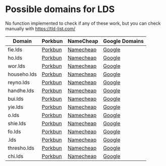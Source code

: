 # Possible domains for LDS

No function implemented to check if any of these work, but you can check manually with https://tld-list.com/

| Domain | Porkbun | NameCheap | Google Domains |
|---|---|---|---|
| fie.lds | [Porkbun](https://porkbun.com/checkout/search?prb=e814663da1&tlds=&idnLanguage=&search=search&q=fie.lds) | [Namecheap](https://www.namecheap.com/domains/registration/results/?domain=fie.lds) | [Google](https://domains.google.com/registrar/search?searchTerm=fie.lds) |
| ho.lds | [Porkbun](https://porkbun.com/checkout/search?prb=e814663da1&tlds=&idnLanguage=&search=search&q=ho.lds) | [Namecheap](https://www.namecheap.com/domains/registration/results/?domain=ho.lds) | [Google](https://domains.google.com/registrar/search?searchTerm=ho.lds) |
| wor.lds | [Porkbun](https://porkbun.com/checkout/search?prb=e814663da1&tlds=&idnLanguage=&search=search&q=wor.lds) | [Namecheap](https://www.namecheap.com/domains/registration/results/?domain=wor.lds) | [Google](https://domains.google.com/registrar/search?searchTerm=wor.lds) |
| househo.lds | [Porkbun](https://porkbun.com/checkout/search?prb=e814663da1&tlds=&idnLanguage=&search=search&q=househo.lds) | [Namecheap](https://www.namecheap.com/domains/registration/results/?domain=househo.lds) | [Google](https://domains.google.com/registrar/search?searchTerm=househo.lds) |
| reyno.lds | [Porkbun](https://porkbun.com/checkout/search?prb=e814663da1&tlds=&idnLanguage=&search=search&q=reyno.lds) | [Namecheap](https://www.namecheap.com/domains/registration/results/?domain=reyno.lds) | [Google](https://domains.google.com/registrar/search?searchTerm=reyno.lds) |
| handhe.lds | [Porkbun](https://porkbun.com/checkout/search?prb=e814663da1&tlds=&idnLanguage=&search=search&q=handhe.lds) | [Namecheap](https://www.namecheap.com/domains/registration/results/?domain=handhe.lds) | [Google](https://domains.google.com/registrar/search?searchTerm=handhe.lds) |
| bui.lds | [Porkbun](https://porkbun.com/checkout/search?prb=e814663da1&tlds=&idnLanguage=&search=search&q=bui.lds) | [Namecheap](https://www.namecheap.com/domains/registration/results/?domain=bui.lds) | [Google](https://domains.google.com/registrar/search?searchTerm=bui.lds) |
| yie.lds | [Porkbun](https://porkbun.com/checkout/search?prb=e814663da1&tlds=&idnLanguage=&search=search&q=yie.lds) | [Namecheap](https://www.namecheap.com/domains/registration/results/?domain=yie.lds) | [Google](https://domains.google.com/registrar/search?searchTerm=yie.lds) |
| o.lds | [Porkbun](https://porkbun.com/checkout/search?prb=e814663da1&tlds=&idnLanguage=&search=search&q=o.lds) | [Namecheap](https://www.namecheap.com/domains/registration/results/?domain=o.lds) | [Google](https://domains.google.com/registrar/search?searchTerm=o.lds) |
| shie.lds | [Porkbun](https://porkbun.com/checkout/search?prb=e814663da1&tlds=&idnLanguage=&search=search&q=shie.lds) | [Namecheap](https://www.namecheap.com/domains/registration/results/?domain=shie.lds) | [Google](https://domains.google.com/registrar/search?searchTerm=shie.lds) |
| fo.lds | [Porkbun](https://porkbun.com/checkout/search?prb=e814663da1&tlds=&idnLanguage=&search=search&q=fo.lds) | [Namecheap](https://www.namecheap.com/domains/registration/results/?domain=fo.lds) | [Google](https://domains.google.com/registrar/search?searchTerm=fo.lds) |
| .lds | [Porkbun](https://porkbun.com/checkout/search?prb=e814663da1&tlds=&idnLanguage=&search=search&q=.lds) | [Namecheap](https://www.namecheap.com/domains/registration/results/?domain=.lds) | [Google](https://domains.google.com/registrar/search?searchTerm=.lds) |
| thresho.lds | [Porkbun](https://porkbun.com/checkout/search?prb=e814663da1&tlds=&idnLanguage=&search=search&q=thresho.lds) | [Namecheap](https://www.namecheap.com/domains/registration/results/?domain=thresho.lds) | [Google](https://domains.google.com/registrar/search?searchTerm=thresho.lds) |
| chi.lds | [Porkbun](https://porkbun.com/checkout/search?prb=e814663da1&tlds=&idnLanguage=&search=search&q=chi.lds) | [Namecheap](https://www.namecheap.com/domains/registration/results/?domain=chi.lds) | [Google](https://domains.google.com/registrar/search?searchTerm=chi.lds) |
